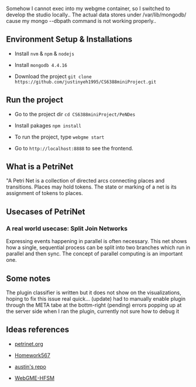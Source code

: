 
Somehow I cannot exec into my webgme container, so I switched to develop the studio locally..
The actual data stores under /var/lib/mongodb/ cause my mongo --dbpath <path> command is not working properly..

## Environment Setup & Installations

- Install `nvm` & `npm` & `nodejs`

- Install `mongodb 4.4.16`

- Download the project `git clone https://github.com/justinyeh1995/CS6388miniProject.git`

## Run the project

- Go to the project dir `cd CS6388miniProject/PeNDes`

- Install pakages `npm install` 

- To run the project, type `webgme start`

- Go to `http://localhost:8888` to see the frontend.

## What is a PetriNet

"A Petri Net is a collection of directed arcs connecting places and transitions. Places may hold tokens. The state or marking of a net is its assignment of tokens to places.

## Usecases of PetriNet

### A real world usecase: Split Join Networks

Expressing events happening in parallel is often necessary. 
This net shows how a single, sequential process can be split into two branches which run in parallel and then sync. 
The concept of parallel computing is an important one.

## Some notes

The plugin classifier is written but it does not show on the visualizations, hoping to fix this issue real quick...
(update) had to manually enable plugin through the META tabe at the bottm-right
(pending) errors popping up at the server side when I ran the plugin, currently not sure how to debug it

## Ideas references
- [petrinet.org](http://petrinet.org/)

- [Homework567](https://mic.isis.vanderbilt.edu/?project=aadid_chih_d_ting_p_yeh_at_Vanderbilt_p_Edu%2BHomework567&branch=master&node=root&visualizer=METAAspect&tab=1&layout=DefaultLayout&selection=%2FH)

- [austin's repo](https://github.com/austinjhunt/petrinet-webgme-designstudio/)

- [WebGME-HFSM](https://github.com/finger563/webgme-hfsm)
